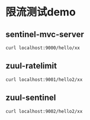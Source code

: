 # 限流测试demo
## sentinel-mvc-server

```
curl localhost:9000/hello/xx
```

## zuul-ratelimit
```
curl localhost:9001/hello2/xx
```

## zuul-sentinel

```
curl localhost:9002/hello2/xx
```